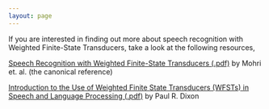 ```yaml
---
layout: page 
---
```

If you are interested in finding out more about speech recognition with Weighted Finite-State Transducers, take a look at the following resources,

[ Speech Recognition with Weighted Finite-State Transducers (.pdf)](http://www.cs.nyu.edu/~mohri/pub/hbka.pdf ) by Mohri et. al. (the canonical reference)

[ Introduction to the Use of Weighted Finite State Transducers (WFSTs) in Speech and Language Processing (.pdf)](http://www.lvcsr.com.s3-website-us-east-1.amazonaws.com/pubs/apsipa_09_tutorial_dixon_furui.pdf ) by Paul R. Dixon
